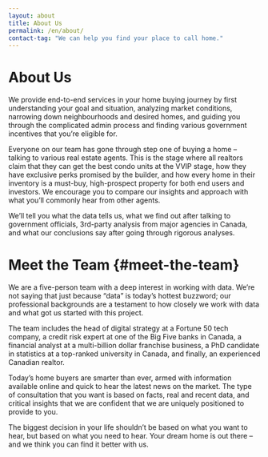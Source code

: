 ```yaml
---
layout: about
title: About Us
permalink: /en/about/
contact-tag: "We can help you find your place to call home."
---
```

# About Us

We provide end-to-end services in your home buying journey by first understanding your goal and situation, analyzing market conditions, narrowing down neighbourhoods and desired homes, and guiding you through the complicated admin process and finding various government incentives that you’re eligible for.

Everyone on our team has gone through step one of buying a home – talking to various real estate agents. This is the stage where all realtors claim that they can get the best condo units at the VVIP stage, how they have exclusive perks promised by the builder, and how every home in their inventory is a must-buy, high-prospect property for both end users and investors. We encourage you to compare our insights and approach with what you’ll commonly hear from other agents.

We’ll tell you what the data tells us, what we find out after talking to government officials, 3rd-party analysis from major agencies in Canada, and what our conclusions say after going through rigorous analyses.

# Meet the Team {#meet-the-team}

We are a five-person team with a deep interest in working with data. We’re not saying that just because “data” is today’s hottest buzzword; our professional backgrounds are a testament to how closely we work with data and what got us started with this project.

The team includes the head of digital strategy at a Fortune 50 tech company, a credit risk expert at one of the Big Five banks in Canada, a financial analyst at a multi-billion dollar franchise business, a PhD candidate in statistics at a top-ranked university in Canada, and finally, an experienced Canadian realtor.

Today’s home buyers are smarter than ever, armed with information available online and quick to hear the latest news on the market. The type of consultation that you want is based on facts, real and recent data, and critical insights that we are confident that we are uniquely positioned to provide to you.

The biggest decision in your life shouldn’t be based on what you want to hear, but based on what you need to hear. Your dream home is out there – and we think you can find it better with us.
